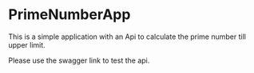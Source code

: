 # PrimeNumberApp
This is a simple application with an Api to calculate the prime number till upper limit.

Please use the swagger link to test the api.
